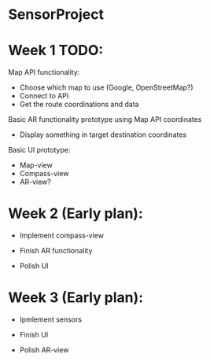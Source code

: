 # SensorProject

# Week 1 TODO:

Map API functionality:
  - Choose which map to use (Google, OpenStreetMap?)
  - Connect to API
  - Get the route coordinations and data
  
 
 Basic AR functionality prototype using Map API coordinates
  - Display something in target destination coordinates
  
  
  
 Basic UI prototype:
  - Map-view
  - Compass-view
  - AR-view?
  
  
# Week 2 (Early plan):
  - Implement compass-view
  
  - Finish AR functionality
  
  - Polish UI
  
# Week 3 (Early plan):
  - Ipmlement sensors
  
  - Finish UI
  
  - Polish AR-view
  
  
 
 
